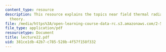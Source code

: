 ```yaml
---
content_type: resource
description: This resource explains the topics near field thermal radiation, fluctuation-dissipation
  theory.
file: /media/https%3A/open-learning-course-data-rc.s3.amazonaws.com/2-58j-radiative-transfer-spring-2006/381ce1db42b7c785528b4f57f158f332_lecture22.pdf
file_type: application/pdf
resourcetype: Document
title: lecture22.pdf
uid: 381ce1db-42b7-c785-528b-4f57f158f332
---
```

